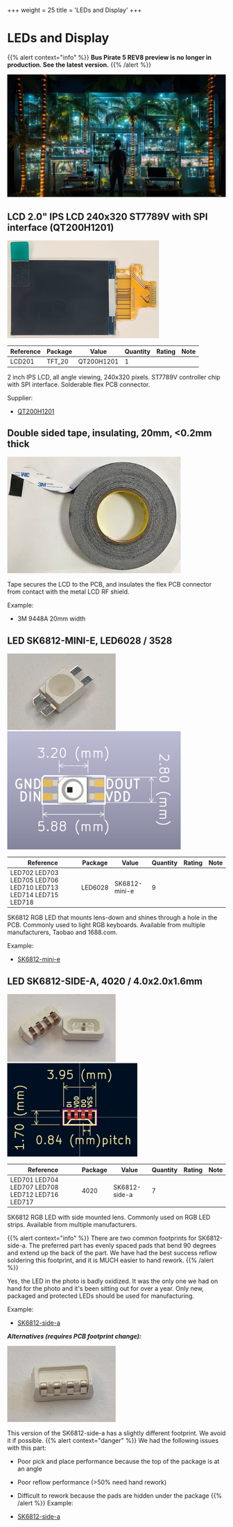 +++
weight = 25
title = 'LEDs and Display'
+++

# LEDs and Display

{{% alert context="info" %}}
**Bus Pirate 5 REV8 preview is no longer in production. See the latest version.**
{{% /alert %}}

![](./img/lcd-cover.jpg)

## LCD 2.0" IPS LCD 240x320 ST7789V with SPI interface (QT200H1201)

![QT200H1201](./img/lcd.jpg)

|**Reference**|**Package**|**Value**|**Quantity**|**Rating**|**Note**|
|-|-|-|-|-|-|
|LCD201|TFT\_20|QT200H1201|1||

2 inch IPS LCD, all angle viewing, 240x320 pixels. ST7789V controller chip with SPI interface. Solderable flex PCB connector.

Supplier:

*   [QT200H1201](https://item.taobao.com/item.htm?id=581793017604)

## Double sided tape, insulating, 20mm, <0.2mm thick

![](./img/3m9448a-400px.jpg)

Tape secures the LCD to the PCB, and insulates the flex PCB connector from contact with the metal LCD RF shield. 

Example:

* 3M 9448A 20mm width

## LED SK6812-MINI-E, LED6028 / 3528

![](./img/ledminie.jpg)![](./img/sk6812-mini-e-400.png)

|**Reference**|**Package**|**Value**|**Quantity**|**Rating**|**Note**|
|-|-|-|-|-|-|
|LED702 LED703 LED705 LED706 LED710 LED713 LED714 LED715 LED718|LED6028|SK6812-mini-e|9|

SK6812 RGB LED that mounts lens-down and shines through a hole in the PCB. Commonly used to light RGB keyboards. Available from multiple manufacturers, Taobao and 1688.com.

Example:

*   [SK6812-mini-e](https://item.taobao.com/item.htm?spm=a1z09.2.0.0.4dfd2e8dXJuwqu&id=636757374631&_u=626q2r6fe46d)

## LED SK6812-SIDE-A, 4020 / 4.0x2.0x1.6mm

![](./img/led-sidea.jpg)![](./img/sk6812-side-a_b.png)

|**Reference**|**Package**|**Value**|**Quantity**|**Rating**|**Note**|
|-|-|-|-|-|-|
|LED701 LED704 LED707 LED708 LED712 LED716 LED717|4020|SK6812-side-a|7||

SK6812 RGB LED with side mounted lens. Commonly used on RGB LED strips. Available from multiple manufacturers. 

{{% alert context="info" %}}
There are two common footprints for SK6812-side-a. The preferred part has evenly spaced pads that bend 90 degrees and extend up the back of the part. We have had the best success reflow soldering this footprint, and it is MUCH easier to hand rework.
{{% /alert %}}

Yes, the LED in the photo is badly oxidized. It was the only one we had on hand for the photo and it's been sitting out for over a year. Only new, packaged and protected LEDs should be used for manufacturing.

Example:

*   [SK6812-side-a](https://item.taobao.com/item.htm?spm=a1z09.2.0.0.1a572e8daQXham&id=630965496117&_u=j26q2r6f7f04)

_**Alternatives (requires PCB footprint change):**_

![](./img/led-sidea-bad.jpg)

This version of the SK6812-side-a has a slightly different footprint. We avoid it if possible.
{{% alert context="danger" %}}
We had the following issues with this part:
*   Poor pick and place performance because the top of the package is at an angle
*   Poor reflow performance (>50% need hand rework)
*   Difficult to rework because the pads are hidden under the package
{{% /alert %}}
Example:

*   [SK6812-side-a](https://item.szlcsc.com/3113216.html)
